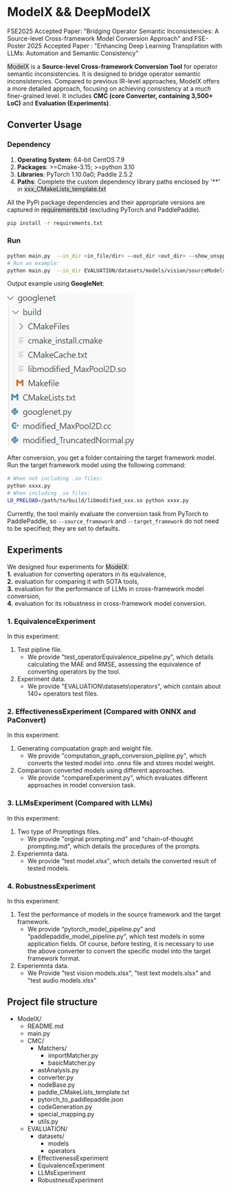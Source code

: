 # ModelX && DeepModelX
FSE2025 Accepted Paper: "Bridging Operator Semantic Inconsistencies: A Source-level Cross-framework Model Conversion Approach" and FSE-Poster 2025 Accepted Paper : "Enhancing Deep Learning Transpilation with LLMs: Automation and Semantic Consistency"

<span style="background-color: #e0e0e0;">ModelX</span>
is a **Source-level Cross-framework Conversion Tool** for operator semantic inconsistencies. It is designed to bridge operator semantic inconsistencies. Compared to previous
IR-level approaches, ModelX offers a more detailed approach, focusing on achieving consistency at a much finer-grained level.
It includes **CMC (core Converter, containing 3,500+ LoC)** and **Evaluation (Experiments)**.
## Converter Usage
### Dependency
1. **Operating System**: 64-bit CentOS 7.9
2. **Packages**: >=Cmake-3.15; >=python 3.10
3. **Libraries**: PyTorch 1.10.0a0; Paddle 2.5.2
4. **Paths**: Complete the custom dependency library paths enclosed by '**' in <span style="background-color: #e0e0e0;">xxx_CMakeLists_template.txt</span>

All the PyPi package dependencies and their appropriate versions are captured in <span style="background-color: #e0e0e0;">requirements.txt</span> (excluding PyTorch and PaddlePaddle).
```bash
pip install -r requirements.txt
```

### Run
```bash
python main.py  --in_dir <in_file/dir> --out_dir <out_dir> --show_unspport True
# Run an example:
python main.py  --in_dir EVALUATION/datasets/models/vision/sourceModels/alexnet.py --out_dir EVALUATION/datasets/models/vision/targetModels --show_unspport True
```
Output example using **GoogleNet**:<br>

![img.png](img.png)

After conversion, you get a folder containing the target framework model. Run the target framework model using the following command:<br>
```bash
# When not including .so files:
python xxxx.py
# When including .so files:
LD_PRELOAD=/path/to/build/libmodified_xxx.so python xxxx.py
```
Currently, the tool mainly evaluate the conversion task from PyTorch to PaddlePaddle, so `--source_framework` and `--target_framework` do not need to be specified; they are set to defaults.

## Experiments
We designed four experiments for <span style="background-color: #e0e0e0;">ModelX</span>: <br>
**1.** evaluation for converting operators in its equivalence, <br>
**2.** evaluation for comparing it with SOTA tools, <br>
**3.** evaluation for the performance of LLMs in cross-framework model conversion, <br>
**4.** evaluation for its robustness in cross-framework model conversion. <br>

### 1. EquivalenceExperiment

In this experiment: <br>
<ol>
<li>Test pipline file.
<ul>
<li>We provide "test_operatorEquivalence_pipeline.py", which details calculating the MAE and RMSE, assessing the equivalence of converting operators by the tool. </li>
</ul>
</li>
<li>Experiment data.
<ul>
<li>We provide "EVALUATION\datasets\operators", which contain about 140+ operators test files.</li>
</ul>
</li>
</ol>



### 2. EffectivenessExperiment (Compared with ONNX and PaConvert)
In this experiment: <br>
<ol>
<li>Generating compuatation graph and weight file.
<ul>
<li>We provide "computation_graph_conversion_pipline.py", which converts the tested model into .onnx file and stores model weight. </li>
</ul>
</li>
<li>Comparison converted models using different approaches.
<ul>
<li>We provide "compareExperiment.py", which evaluates different approaches in model conversion task.</li>
</ul>
</li>
</ol>


### 3. LLMsExperiment (Compared with LLMs)
In this experiment: <br>
<ol>
<li> Two type of Promptings files.
<ul>
<li>We provide "orginal prompting.md" and "chain-of-thought prompting.md", which details the procedures of the prompts. </li>
</ul>
</li>
<li>Experiemnta data.
<ul>
<li>We provide "test model.xlsx", which details the converted result of tested models. </li>
</ul>
</li>
</ol>


### 4. RobustnessExperiment
In this experiment: <br>
<ol>
<li>Test the performance of models in the source framework and the target framework.
<ul>
<li>We provide “pytorch_model_pipeline.py” and “paddlepaddle_model_pipeline.py”, which test models in some application fields. Of course, before testing, it is necessary to use the above converter to convert the specific model into the target framework format. </li>
</ul>
</li>
<li>Experiemnta data.
<ul>
<li>We Provide "test vision models.xlsx", "test text models.xlsx" and "test audio models.xlsx" </li>
</ul>
</li>
</ol>

## Project file structure
<ul>
<li>ModelX/
<ul>
<li>README.md</li>
<li>main.py</li>
<li>CMC/
<ul>
<li>Matchers/
<ul>
<li>importMatcher.py</li>
<li>basicMatcher.py</li>
</ul>
</li>
<li>astAnalysis.py</li>
<li>converter.py</li>
<li>nodeBase.py</li>
<li>paddle_CMakeLists_template.txt</li>
<li>pytorch_to_paddlepaddle.json</li>
<li>codeGeneration.py</li>
<li>special_mapping.py</li>
<li>utils.py</li>
</ul>
</li>
<li>EVALUATION/
<ul>
<li>datasets/
<ul>
<li>models</li>
<li>operators</li>
</ul>
</li>
<li>EffectivenessExperiment</li>
<li>EquivalenceExperiment</li>
<li>LLMsExperiment</li>
<li>RobustnessExperiment</li>
</ul>
</li>
</ul>
</li>

</ul>
